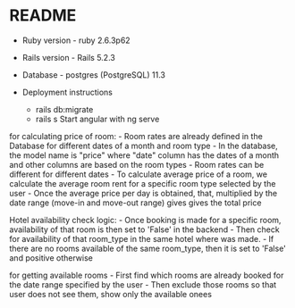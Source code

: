 # README

* Ruby version - ruby 2.6.3p62

* Rails version - Rails 5.2.3

* Database - postgres (PostgreSQL) 11.3

* Deployment instructions 
    - rails db:migrate
    - rails s
Start angular with ng serve

for calculating price of room:
    - Room rates are already defined in the Database for different dates of a month and room type
    - In the database, the model name is "price" where "date" column has the dates of a month and other columns are based on the room types
    - Room rates can be different for different dates
    - To calculate average price of a room, we calculate the average room rent for a specific room type selected by the user
    - Once the average price per day is obtained, that, multiplied by the date range (move-in and move-out range) gives gives the total price
 
 Hotel availability check logic:
    - Once booking is made for a specific room, availability of that room is then set to 'False' in the backend
    - Then check for availability of that room_type in the same hotel where was made. 
    - If there are no rooms available of the same room_type, then it is set to 'False' and positive otherwise
    
for getting available rooms
    - First find which rooms are already booked for the date range specified by the user
    - Then exclude those rooms so that user does not see them, show only the available onees
    

